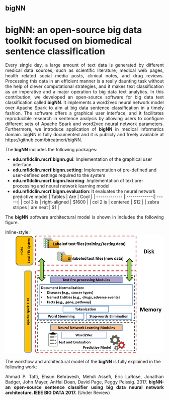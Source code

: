 ## bigNN
# bigNN: an open-source big data toolkit focused on biomedical sentence classification

<p align="justify">Every single day, a large amount of text data is generated by different medical data sources, such as scientific literature, medical web pages, health related social media posts, clinical notes, and drug reviews. Processing this data in an efficient manner is a really daunting task without the help of clever computational strategies, and it makes text classification as an imperative and a major operation to big data text analytics. In this contribution, we developed an open-source software for big data text classification called <strong>bigNN</strong>. It implements a word2vec neural network model over Apache Spark to aim at big data sentence classification in a timely fashion. The software offers a graphical user interface, and it facilitates reproducible research in sentence analysis by allowing users to configure different sets of Apache Spark and word2vec neural network parameters. Furthermore, we introduce application of <strong>bigNN</strong> in medical informatics domain. bigNN is fully documented and it is publicly and freely available at https://github.com/bircatmcri/bigNN.
</p>

<p align="justify">
The <strong>bigNN</strong> includes the following packages: 

+ <strong>edu.mfldclin.mcrf.bignn.gui</strong>: Implementation of the graphical user interface
+ <strong>edu.mfldclin.mcrf.bignn.setting</strong>: Implementation of pre-defined and user-defined settings required to the system 
+ <strong>edu.mfldclin.mcrf.bignn.learning</strong>: Implementation of text pre-processing and neural network learning model
+ <strong>edu.mfldclin.mcrf.bignn.evaluation</strong>: It evaluates the neural network predictive model
| Tables        | Are           | Cool  |
| ------------- |:-------------:| -----:|
| col 3 is      | right-aligned | $1600 |
| col 2 is      | centered      |   $12 |
| zebra stripes | are neat      |    $1 |
</p>
<p align="justify">
The <strong>bigNN</strong> software architectural model is shown in includes the following figure.  

Inline-style: 
![alt text](https://github.com/bircatmcri/bigNN/blob/master/bigNN%20architecture.png "bigNN software architectural model")
</p>

The workflow and architectural model of the <strong>bigNN</strong> is fully explained in the following work:
<p align="justify">
Ahmad P. Tafti, Ehsun Behravesh, Mehdi Assefi, Eric LaRose, Jonathan Badger, John Mayer, AnHai Doan, David Page, Peggy Peissig. 2017. <strong>bigNN: an open-source sentence classifier using big data neural network architecture. IEEE BIG DATA 2017.</strong> (Under Review)
</p>
